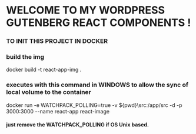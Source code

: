 # WELCOME TO MY WORDPRESS GUTENBERG REACT COMPONENTS !

### TO INIT THIS PROJECT IN DOCKER
### build the img
docker build -t react-app-img .

### executes with this command in WINDOWS to allow the sync of local volume to the container
docker run -e WATCHPACK_POLLING=true -v ${pwd}\src:/app/src -d -p 3000:3000 --name react-app react-image

#### just remove the WATCHPACK_POLLING if OS Unix based.

